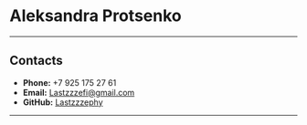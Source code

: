 # Aleksandra Protsenko #
**********
## Contacts ##
+ **Phone:** +7 925 175 27 61
+ **Email:** Lastzzzefi@gmail.com
+ **GitHub:** [Lastzzzephy](https://github.com/Lastzzzephy)
**********